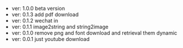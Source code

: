 * ver: 1.0.0  beta version
* ver: 0.1.3  add pdf download
* ver: 0.1.2  wechat in 
* ver: 0.1.1  image2string and string2image
* ver: 0.1.0  remove png and font download and retrieval them dynamic 
* ver: 0.0.1  just youtube download